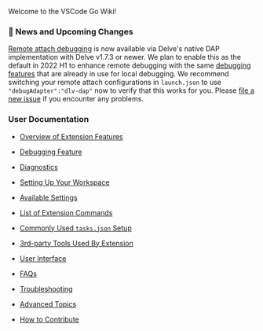 Welcome to the VSCode Go Wiki!

### 📣 News and Upcoming Changes

[Remote attach debugging](./debugging#connecting-to-headless-delve-with-target-specified-at-server-start-up) is now available via Delve's native DAP implementation with Delve v1.7.3 or newer.
We plan to enable this as the default in 2022 H1 to enhance remote debugging with the same
[debugging features](./debugging.md) that are already in use for local debugging.
We recommend switching your remote attach configurations in `launch.json` to use
`"debugAdapter":"dlv-dap"` now to verify that this works for you.
Please [file a new issue](https://github.com/golang/vscode-go/issues/new/choose) if you encounter any problems.

### User Documentation

* [Overview of Extension Features](Features.md)

* [Debugging Feature](Debugging.md)
* [Diagnostics](https://github.com/golang/tools/blob/master/gopls/doc/analyzers.md)
* [Setting Up Your Workspace](https://github.com/golang/tools/blob/master/gopls/doc/workspace.md)

* [Available Settings](Settings.md)
* [List of Extension Commands](Commands.md)
* [Commonly Used `tasks.json` Setup](Tasks.md)
* [3rd-party Tools Used By Extension](Tools.md)
* [User Interface](UI.md)
* [FAQs](FAQ.md)
* [Troubleshooting](Troubleshooting.md)
* [Advanced Topics](Advanced.md)
* [How to Contribute](Contributing.md)